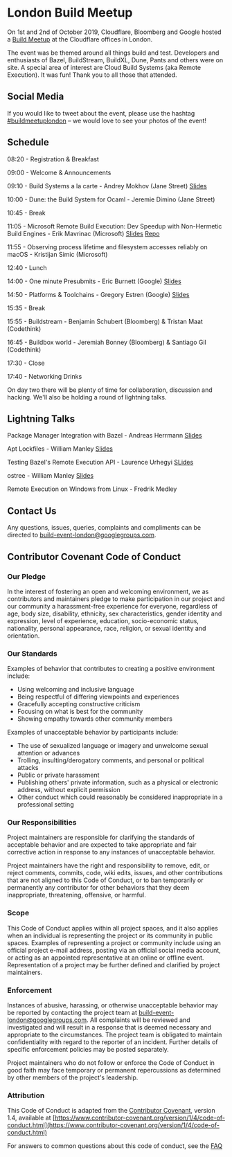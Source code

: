 # London Build Meetup

On 1st and 2nd of October 2019, Cloudflare, Bloomberg and Google hosted a [Build Meetup](https://www.eventbrite.com/e/london-build-meetup-tickets-70824519043) at the Cloudflare offices in London.

The event was be themed around all things build and test. Developers and enthusiasts of Bazel, BuildStream, BuildXL, Dune, Pants and others were on site. A special area of interest are Cloud Build Systems (aka Remote Execution). It was fun! Thank you to all those that attended.

## Social Media
If you would like to tweet about the event, please use the hashtag [#buildmeetuplondon](https://twitter.com/hashtag/buildmeetuplondon) – we would love to see your photos of the event!

## Schedule

08:20 - Registration & Breakfast

09:00 - Welcome & Announcements

09:10 - Build Systems a la carte - Andrey Mokhov (Jane Street) [Slides](https://www.staff.ncl.ac.uk/andrey.mokhov/build-systems-slides.pdf)

10:00 - Dune: the Build System for Ocaml - Jeremie Dimino (Jane Street)

10:45 - Break

11:05 - Microsoft Remote Build Execution: Dev Speedup with Non-Hermetic Build Engines - Erik Mavrinac (Microsoft) [Slides](https://github.com/microsoft/AnyBuild/blob/master/docs/presentations/20191001_MicrosoftRemoteExecution_LondonBuildMeetup.pptx?raw=true) [Repo](https://github.com/Microsoft/AnyBuild)

11:55 - Observing process lifetime and filesystem accesses reliably on macOS - Kristijan Simic (Microsoft)

12:40 - Lunch

14:00 - One minute Presubmits - Eric Burnett (Google) [Slides](https://docs.google.com/presentation/d/14dxac2omYI5Feaoiw-u09qB1fQgJU7ASNJag7YMg3TI/edit?usp=sharing)

14:50 - Platforms & Toolchains - Gregory Estren (Google) [Slides](https://docs.google.com/presentation/d/1EBCcQ4gkBMkcghGEdZT3jELCTYu3tzCe4ZoT0mGrNgs/edit?usp=sharing)

15:35 - Break

15:55 - Buildstream - Benjamin Schubert (Bloomberg) & Tristan Maat (Codethink)

16:45 - Buildbox world - Jeremiah Bonney (Bloomberg) & Santiago Gil (Codethink)

17:30 - Close

17:40 - Networking Drinks

On day two there will be plenty of time for collaboration, discussion and hacking. We'll also be holding a round of lightning talks.

## Lightning Talks

Package Manager Integration with Bazel - Andreas Herrmann [Slides](https://docs.google.com/presentation/d/1eYDMwtF0C8IP-aNBK5RfPeqtom9yIRUbSDMfy7i0MWM/edit?usp=sharing)

Apt Lockfiles - William Manley [Slides](slides/William%20Manley%20-%20apt%20lockfiles.pdf)

Testing Bazel's Remote Execution API - Laurence Urhegyi [SLides](https://docs.google.com/presentation/d/1JyQLEmo9mEICxOGdfXkMVCxu0iwAPoNFc1QsWTJ9J6E/edit#slide=id.p)

ostree - William Manley [Slides](slides/William%20Manley%20-%20ostree.pdf)

Remote Execution on Windows from Linux - Fredrik Medley

## Contact Us

Any questions, issues, queries, complaints and compliments can be directed to [build-event-london@googlegroups.com](mailto:build-event-london@googlegroups.com).

## Contributor Covenant Code of Conduct

### Our Pledge

In the interest of fostering an open and welcoming environment, we as
contributors and maintainers pledge to make participation in our project and
our community a harassment-free experience for everyone, regardless of age, body
size, disability, ethnicity, sex characteristics, gender identity and expression,
level of experience, education, socio-economic status, nationality, personal
appearance, race, religion, or sexual identity and orientation.

### Our Standards

Examples of behavior that contributes to creating a positive environment
include:

* Using welcoming and inclusive language
* Being respectful of differing viewpoints and experiences
* Gracefully accepting constructive criticism
* Focusing on what is best for the community
* Showing empathy towards other community members

Examples of unacceptable behavior by participants include:

* The use of sexualized language or imagery and unwelcome sexual attention or
  advances
* Trolling, insulting/derogatory comments, and personal or political attacks
* Public or private harassment
* Publishing others' private information, such as a physical or electronic
  address, without explicit permission
* Other conduct which could reasonably be considered inappropriate in a
  professional setting

### Our Responsibilities

Project maintainers are responsible for clarifying the standards of acceptable
behavior and are expected to take appropriate and fair corrective action in
response to any instances of unacceptable behavior.

Project maintainers have the right and responsibility to remove, edit, or
reject comments, commits, code, wiki edits, issues, and other contributions
that are not aligned to this Code of Conduct, or to ban temporarily or
permanently any contributor for other behaviors that they deem inappropriate,
threatening, offensive, or harmful.

### Scope

This Code of Conduct applies within all project spaces, and it also applies when
an individual is representing the project or its community in public spaces.
Examples of representing a project or community include using an official
project e-mail address, posting via an official social media account, or acting
as an appointed representative at an online or offline event. Representation of
a project may be further defined and clarified by project maintainers.

### Enforcement

Instances of abusive, harassing, or otherwise unacceptable behavior may be
reported by contacting the project team at [build-event-london@googlegroups.com](mailto:build-event-london@googlegroups.com). All
complaints will be reviewed and investigated and will result in a response that
is deemed necessary and appropriate to the circumstances. The project team is
obligated to maintain confidentiality with regard to the reporter of an incident.
Further details of specific enforcement policies may be posted separately.

Project maintainers who do not follow or enforce the Code of Conduct in good
faith may face temporary or permanent repercussions as determined by other
members of the project's leadership.

### Attribution

This Code of Conduct is adapted from the [Contributor Covenant][homepage], version 1.4,
available at [https://www.contributor-covenant.org/version/1/4/code-of-conduct.html](https://www.contributor-covenant.org/version/1/4/code-of-conduct.html)

[homepage]: https://www.contributor-covenant.org

For answers to common questions about this code of conduct, see the
[FAQ](https://www.contributor-covenant.org/faq)
